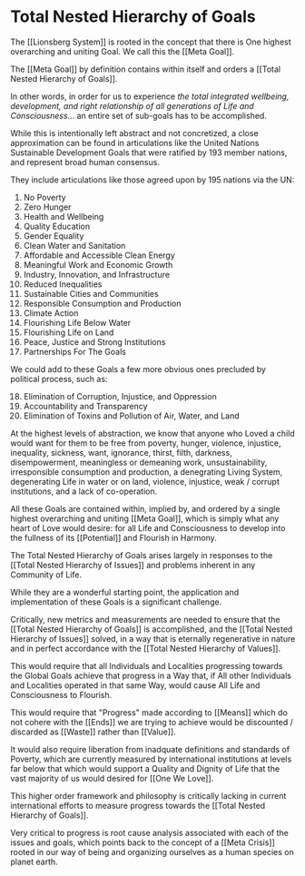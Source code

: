 # Total Nested Hierarchy of Goals
The [[Lionsberg System]] is rooted in the concept that there is One highest overarching and uniting Goal. We call this the [[Meta Goal]]. 

The [[Meta Goal]] by definition contains within itself and orders a [[Total Nested Hierarchy of Goals]]. 

In other words, in order for us to experience _the total integrated wellbeing, development, and right relationship of all generations of Life and Consciousness_... an entire set of sub-goals has to be accomplished. 

While this is intentionally left abstract and not concretized, a close approximation can be found in articulations like the United Nations Sustainable Development Goals that were ratified by 193 member nations, and represent broad human consensus. 

They include articulations like those agreed upon by 195 nations via the UN: 

1. No Poverty  
2. Zero Hunger  
3. Health and Wellbeing  
4. Quality Education  
5. Gender Equality  
6. Clean Water and Sanitation  
7. Affordable and Accessible Clean Energy  
8. Meaningful Work and Economic Growth 
9. Industry, Innovation, and Infrastructure  
10. Reduced Inequalities  
11. Sustainable Cities and Communities  
12. Responsible Consumption and Production  
13. Climate Action  
14. Flourishing Life Below Water  
15. Flourishing Life on Land  
16. Peace, Justice and Strong Institutions  
17. Partnerships For The Goals  

We could add to these Goals a few more obvious ones precluded by political process, such as: 

18. Elimination of Corruption, Injustice, and Oppression   
19. Accountability and Transparency  
20. Elimination of Toxins and Pollution  of Air, Water, and Land  

At the highest levels of abstraction, we know that anyone who Loved a child would want for them to be free from poverty, hunger, violence, injustice, inequality, sickness, want, ignorance, thirst, filth, darkness, disempowerment, meaningless or demeaning work, unsustainability, irresponsible consumption and production, a denegrating Living System, degenerating Life in water or on land, violence, injustice, weak / corrupt institutions, and a lack of co-operation. 

All these Goals are contained within, implied by, and ordered by a single highest overarching and uniting [[Meta Goal]], which is simply what any heart of Love would desire: for all Life and Consciousness to develop into the fullness of its [[Potential]] and Flourish in Harmony. 

The Total Nested Hierarchy of Goals arises largely in responses to the [[Total Nested Hierarchy of Issues]] and problems inherent in any Community of Life. 

While they are a wonderful starting point, the application and implementation of these Goals is a significant challenge. 

Critically, new metrics and measurements are needed to ensure that the [[Total Nested Hierarchy of Goals]] is accomplished, and the [[Total Nested Hierarchy of Issues]] solved, in a way that is eternally regenerative in nature and in perfect accordance with the [[Total Nested Hierarchy of Values]]. 

This would require that all Individuals and Localities progressing towards the Global Goals achieve that progress in a Way that, if All other Individuals and Localities operated in that same Way, would cause All Life and Consciousness to Flourish. 

This would require that "Progress" made according to [[Means]] which do not cohere with the [[Ends]] we are trying to achieve would be discounted / discarded as [[Waste]] rather than [[Value]]. 

It would also require liberation from inadquate definitions and standards of Poverty, which are currently measured by international institutions at levels far below that which would support a Quality and Dignity of Life that the vast majority of us would desired for [[One We Love]]. 

This higher order framework and philosophy is critically lacking in current international efforts to measure progress towards the [[Total Nested Hierarchy of Goals]].  

Very critical to progress is root cause analysis associated with each of the issues and goals, which points back to the concept of a [[Meta Crisis]] rooted in our way of being and organizing ourselves as a human species on planet earth. 